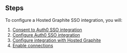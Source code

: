 ## Steps

To configure a Hosted Graphite SSO integration, you will:

1. [Consent to Auth0 SSO integration](#consent-to-auth0-sso-integration)
2. [Configure Auth0 SSO integration](#create-auth0-sso-integration)
3. [Configure integration with Hosted Graphite](#configure-integration-with-hosted-graphite)
4. [Enable connections](#enable-connections)
